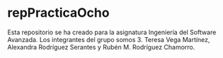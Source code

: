 # repPracticaOcho
Esta repositorio se ha creado para la asignatura Ingeniería del Software Avanzada. Los integrantes del grupo somos 3. Teresa Vega Martínez, Alexandra Rodríguez Serantes y Rubén M. Rodríguez Chamorro.
